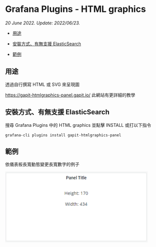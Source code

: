 # Grafana Plugins - HTML graphics

*20 June 2022. Update: 2022/06/23.*

* [用途](#use)

* [安裝方式、有無支援 ElasticSearch](#install)

* [範例](#example)

<h2 id="use">用途</h2>

透過自行撰寫 HTML 或 SVG 來呈現圖

https://gapit-htmlgraphics-panel.gapit.io/ 此網站有更詳細的教學

<h2 id="install">安裝方式、有無支援 ElasticSearch</h2>

搜尋 Grafana Plugins 中的 HTML graphics 並點擊 INSTALL 或打以下指令

    grafana-cli plugins install gapit-htmlgraphics-panel

<h2 id="example">範例</h2>

依儀表板長寬動態變更長寬數字的例子

![img](htmlgraphics.png)

